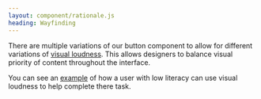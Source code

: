 ```yaml
---
layout: component/rationale.js
heading: Wayfinding
---
```


There are multiple variations of our button component to allow for different variations of [visual loudness](https://www.viget.com/articles/visual-loudness/). This allows designers to balance visual priority of content throughout the interface.

You can see an [example](https://codepen.io/AusDesignSystem/full/aGpRJq/) of how a user with low literacy can use visual loudness to help complete there task.




